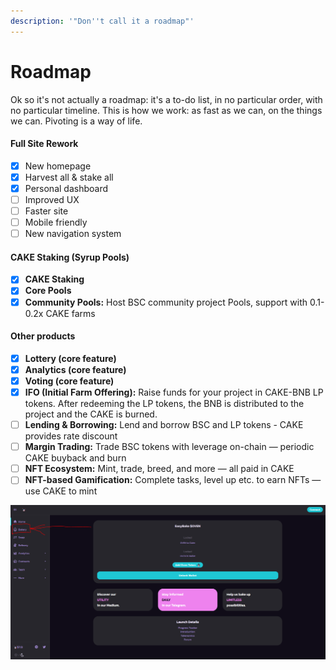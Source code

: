 ```yaml
---
description: '"Don''t call it a roadmap"'
---
```


# Roadmap

Ok so it's not actually a roadmap: it's a to-do list, in no particular order, with no particular timeline. This is how we work: as fast as we can, on the things we can. Pivoting is a way of life.

#### **Full Site Rework**

* [x] New homepage
* [x] Harvest all & stake all
* [x] Personal dashboard
* [ ] Improved UX
* [ ] Faster site
* [ ] Mobile friendly
* [ ] New navigation system

#### **CAKE Staking \(Syrup Pools\)**

* [x] **CAKE Staking**
* [x] **Core Pools**
* [x] **Community Pools:** Host BSC community project Pools, support with 0.1-0.2x CAKE farms

#### Other products

* [x] **Lottery \(core feature\)**
* [x] **Analytics \(core feature\)**
* [x] **Voting \(core feature\)**
* [x] **IFO \(Initial Farm Offering\):** Raise funds for your project in CAKE-BNB LP tokens. After redeeming the LP tokens, the BNB is distributed to the project and the CAKE is burned.
* [ ] **Lending & Borrowing:** Lend and borrow BSC and LP tokens - CAKE provides rate discount
* [ ] **Margin Trading:** Trade BSC tokens with leverage on-chain — periodic CAKE buyback and burn
* [ ] **NFT Ecosystem:** Mint, trade, breed, and more — all paid in CAKE
* [ ] **NFT-based Gamification:** Complete tasks, level up etc. to earn NFTs — use CAKE to mint

![Comin&apos; up](.gitbook/assets/image.png)



